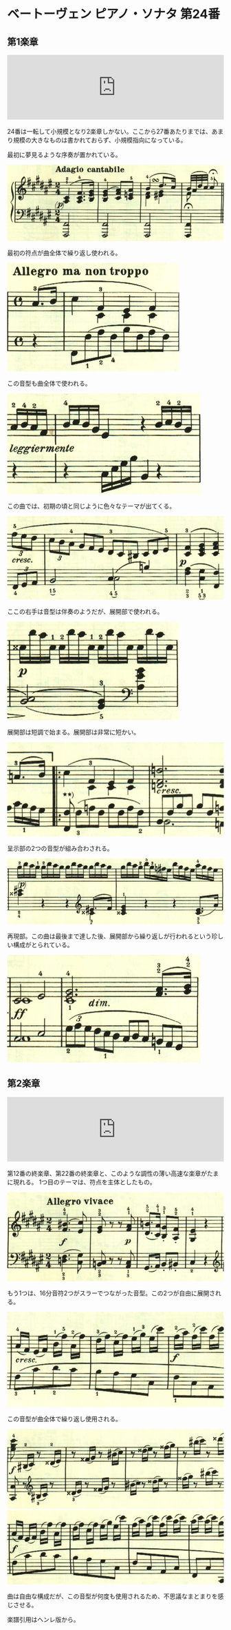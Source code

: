 # ベートーヴェン ピアノ・ソナタ 第24番

## 第1楽章

<iframe allow="autoplay *; encrypted-media *;" frameborder="0" height="150" style="width:100%;max-width:660px;overflow:hidden;background:transparent;" sandbox="allow-forms allow-popups allow-same-origin allow-scripts allow-storage-access-by-user-activation allow-top-navigation-by-user-activation" src="https://embed.music.apple.com/us/album/piano-sonata-no-24-in-f-sharp-major-op-78-i-adagio/961808697?i=961809075&app=music"></iframe>

24番は一転して小規模となり2楽章しかない。ここから27番あたりまでは、あまり規模の大きなものは書かれておらず、小規模指向になっている。

最初に夢見るような序奏が置かれている。

<img src="1094.jpg">

最初の符点が曲全体で繰り返し使われる。

<img src="1092.jpg">

この音型も曲全体で使われる。

<img src="1093.jpg">

この曲では、初期の頃と同じように色々なテーマが出てくる。

<img src="1089.jpg">

ここの右手は音型は伴奏のようだが、展開部で使われる。

<img src="1096.jpg">

展開部は短調で始まる。展開部は非常に短かい。

<img src="1090.jpg">

呈示部の2つの音型が組み合わされる。

<img src="1097.jpg">

再現部。この曲は最後まで達した後、展開部から繰り返しが行われるという珍しい構成がとられている。

<img src="1091.jpg">

## 第2楽章

<iframe allow="autoplay *; encrypted-media *;" frameborder="0" height="150" style="width:100%;max-width:660px;overflow:hidden;background:transparent;" sandbox="allow-forms allow-popups allow-same-origin allow-scripts allow-storage-access-by-user-activation allow-top-navigation-by-user-activation" src="https://embed.music.apple.com/us/album/piano-sonata-no-24-in-f-sharp-major-op-78-ii-allegro-vivace/961808697?i=961809076&app=music"></iframe>

第12番の終楽章、第22番の終楽章と、このような調性の薄い高速な楽章がたまに現れる。
1つ目のテーマは、符点を主体としたもの。

<img src="1115.jpg">

もう1つは、16分音符2つがスラーでつながった音型。この2つが自由に展開される。

<img src="1117.jpg">

この音型が曲全体で繰り返し使用される。

<img src="1116.jpg">

<img src="1114.jpg">

曲は自由な構成だが、この音型が何度も使用されるため、不思議なまとまりを感じさせる。

楽譜引用はヘンレ版から。
